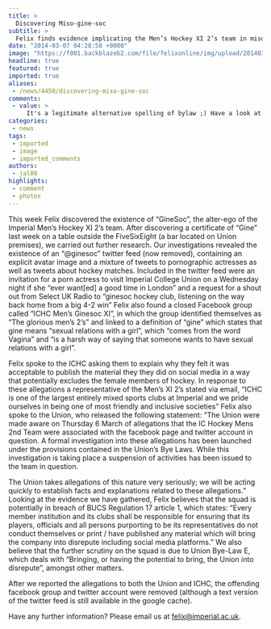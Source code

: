 ```yaml
---
title: >
  Discovering Miso-gine-soc
subtitle: >
  Felix finds evidence implicating the Men’s Hockey XI 2’s team in misogynistic behaviour online
date: "2014-03-07 04:28:58 +0000"
image: "https://f001.backblazeb2.com/file/felixonline/img/upload/201403070430-jal08-screenshot-2014-03-07-04.29.33.png"
headline: true
featured: true
imported: true
aliases:
 - /news/4450/discovering-miso-gine-soc
comments:
 - value: >
     It's a legitimate alternative spelling of bylaw ;) Have a look at the Union's is you are bored.,What's a bye-law?,"publish the material they they did on social media in a way that potentially excludes the female members of hockey" - As far as i can see, no material was 'published' as the group in question was private, and no mention was made regarding either male or female members of the hockey club, am i wrong?,Can't believe this made the front page. A group of young students tweeting pornstars? Don't see anything wrong with that, this is just yellow journalism.,The ginesoc was apparently inspired by the YouTube feature metric moments 2. Why has the Felix article not even mentioned the misogynistic and stereotypical behaviour of stoic and Felix in publishing those videos? I believe that this constitutes a huge double standard in the usually fair and balanced reporting of Felix - the BUCS regulation cited above includes all university publications too. If these allegations have any basis in fact, then the ent
categories:
 - news
tags:
 - imported
 - image
 - imported_comments
authors:
 - jal08
highlights:
 - comment
 - photos
---
```


This week Felix discovered the existence of “GineSoc”, the alter-ego of the Imperial Men’s Hockey XI 2’s team. After discovering a certificate of “Gine” last week on a table outside the FiveSixEight (a bar located on Union premises), we carried out further research. Our investigations revealed the existence of an “@ginesoc” twitter feed (now removed), containing an explicit avatar image and a mixture of tweets to pornographic actresses as well as tweets about hockey matches. Included in the twitter feed were an invitation for a porn actress to visit Imperial College Union on a Wednesday night if she “ever want[ed] a good time in London” and a request for a shout out from Select UK Radio to “ginesoc hockey club, listening on the way back home from a big 4-2 win”
Felix also found a closed Facebook group called “ICHC Men’s Ginesoc XI”, in which the group identified themselves as “The glorious men’s 2’s” and linked to a definition of “gine” which states that gine means “sexual relations with a girl”, which “comes from the word Vagina” and “is a harsh way of saying that someone wants to have sexual relations with a girl”.

Felix spoke to the ICHC asking them to explain why they felt it was acceptable to publish the material they they did on social media in a way that potentially excludes the female members of hockey. In response to these allegations a representative of the Men’s XI 2’s stated via email, “ICHC is one of the largest entirely mixed sports clubs at Imperial and we pride ourselves in being one of most friendly and inclusive societies”
Felix also spoke to the Union, who released the following statement: “The Union were made aware on Thursday 6 March of allegations that the IC Hockey Mens 2nd Team were associated with the facebook page and twitter account in question. A formal investigation into these allegations has been launched under the provisions contained in the Union’s Bye Laws. While this investigation is taking place a suspension of activities has been issued to the team in question.

The Union takes allegations of this nature very seriously; we will be acting quickly to establish facts and explanations related to these allegations.”
Looking at the evidence we have gathered, Felix believes that the squad is potentially in breach of BUCS Regulation 17 article 1, which states: “Every member institution and its clubs shall be responsible for ensuring that its players, officials and all persons purporting to be its representatives do not conduct themselves or print / have published any material which will bring the company into disrepute including social media platforms.”
We also believe that the further scrutiny on the squad is due to Union Bye-Law E, which deals with “Bringing, or having the potential to bring, the Union into disrepute”, amongst other matters.

After we reported the allegations to both the Union and ICHC, the offending facebook group and twitter account were removed (although a text version of the twitter feed is still available in the google cache).

Have any further information? Please email us at felix@imperial.ac.uk.
